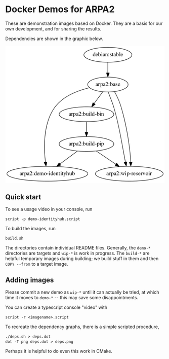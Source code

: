 # Docker Demos for ARPA2

These are demonstration images based on Docker.
They are a basis for our own development, and for
sharing the results.

Dependencies are shown in the graphic below.

![Build dependencies](deps.png)

## Quick start

To see a usage video in your console, run

```shell
script -p demo-identityhub.script
```

To build the images, run

```shell
build.sh
```

The directories contain individual README files.
Generally, the `demo-*` directories are targets
and `wip-*` is work in progress.  The `build-*`
are helpful temporary images during building;
we build stuff in them and then `COPY --from`
to a target image.

## Adding images

Please commit a new demo as `wip-*` until it can
actually be tried, at which time it moves to
`demo-*` -- this may save some disappointments.

You can create a typescript console "video" with

```shell
script -r <imagename>.script
```

To recreate the dependency graphs, there is a simple
scripted procedure,

```shell
./deps.sh > deps.dot
dot -T png deps.dot > deps.png
```

Perhaps it is helpful to do even this work in
CMake.
